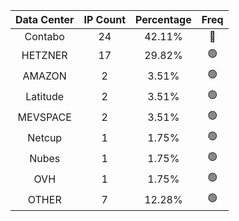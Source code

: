 | Data Center | IP Count | Percentage | Freq |
|:------------:|:--------:|:-----------:|:-----:|
| Contabo | 24 | 42.11% | 🔴 |
| HETZNER | 17 | 29.82% | 🟢 |
| AMAZON | 2 | 3.51% | 🟢 |
| Latitude | 2 | 3.51% | 🟢 |
| MEVSPACE | 2 | 3.51% | 🟢 |
| Netcup | 1 | 1.75% | 🟢 |
| Nubes | 1 | 1.75% | 🟢 |
| OVH | 1 | 1.75% | 🟢 |
| OTHER | 7 | 12.28% | 🟢 |